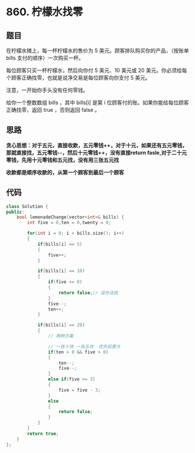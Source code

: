 # 860. 柠檬水找零

## 题目
在柠檬水摊上，每一杯柠檬水的售价为 5 美元。顾客排队购买你的产品，（按账单 bills 支付的顺序）一次购买一杯。

每位顾客只买一杯柠檬水，然后向你付 5 美元、10 美元或 20 美元。你必须给每个顾客正确找零，也就是说净交易是每位顾客向你支付 5 美元。

注意，一开始你手头没有任何零钱。

给你一个整数数组 bills ，其中 bills[i] 是第 i 位顾客付的账。如果你能给每位顾客正确找零，返回 true ，否则返回 false 。

## 思路

**贪心思想：对于五元，直接收款，五元零钱++，对于十元，如果还有五元零钱，那就直接找，五元零钱--，然后十元零钱++，没有直接return fasle,对于二十元零钱，先用十元零钱和五元找，没有用三张五元找**

**收款都是顺序收款的，从第一个顾客到最后一个顾客**




## 代码

```cpp
class Solution {
public:
    bool lemonadeChange(vector<int>& bills) {
        int five = 0,ten = 0,twenty = 0;

        for(int i = 0; i < bills.size(); i++)
        {
            if(bills[i] == 5)
            {
                five++;
            }

            if(bills[i] == 10)
            {
                if(five <= 0)
                {
                    return false;// 没办法找
                }
                five--;
                ten++;
            }

            if(bills[i] == 20)
            {
                // 两种方案

                // 一张十块 一张五块  优先权更大
                if(ten > 0 && five > 0)
                {
                    ten--;
                    five--;
                }
                else if(five >= 3)
                {
                    five = five - 3;
                }
                else
                {
                    return false;
                }
            }
        }
        return true;
    }
};

```
